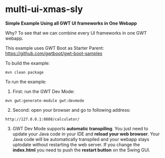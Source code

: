 # multi-ui-xmas-sly

**Simple Example Using all GWT UI frameworks in One Webapp**

Why? To see that we can combine every UI frameworks in one GWT webapp. 

This example uses GWT Boot as Starter Parent: https://github.com/gwtboot/gwt-boot-samples

To build the example:
```
mvn clean package
```

To run the example:
1. First: run the GWT Dev Mode: 
```
mvn gwt:generate-module gwt:devmode
```
2. Second: open your browser and go to following address:
```
http://127.0.0.1:8888/calculator/
```
3. GWT Dev Mode supports **automatic transpiling**. You just need to update your Java code in your IDE and **reload your web browser**. Your Java code will be automatically transpiled and your webapp stays uptodate without restarting the web server. If you change the **index.html** you need to push the **restart button** on the Swing GUI.